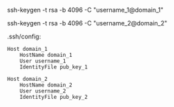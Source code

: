 ssh-keygen -t rsa -b 4096 -C "username_1@domain_1"

ssh-keygen -t rsa -b 4096 -C "username_2@domain_2"

.ssh/config:

```
Host domain_1
	HostName domain_1
	User username_1
	IdentityFile pub_key_1
	
Host domain_2
	HostName domain_2
	User username_2
	IdentityFile pub_key_2
```
